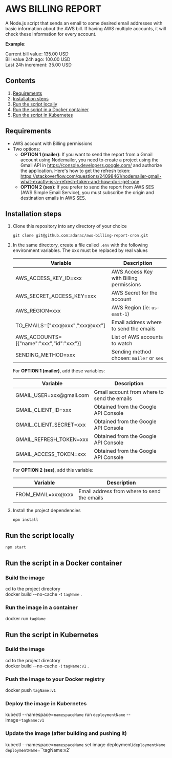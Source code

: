 # AWS BILLING REPORT

A Node.js script that sends an email to some desired email addresses with basic information about the AWS bill. If having AWS multiple accounts, it will check these information for every account.

**Example**:  

Current bill value: 135.00 USD  
Bill value 24h ago: 100.00 USD  
Last 24h increment: 35.00 USD  

## Contents
1. [Requirements](#Requirements)
2. [Installation steps](#Installation-steps)
3. [Run the script locally](#Run-the-script-locally)
4. [Run the script in a Docker container](#Run-the-script-in-a-Docker-container)
5. [Run the script in Kubernetes](#Run-the-script-in-Kubernetes)

## Requirements

- AWS account with Billing permissions
- Two options:
    - **OPTION 1 (mailer)**: If you want to send the report from a Gmail account using Nodemailer, you need to create a project using the Gmail API in <https://console.developers.google.com/> and authorize the application. Here's how to get the refresh token: <https://stackoverflow.com/questions/24098461/nodemailer-gmail-what-exactly-is-a-refresh-token-and-how-do-i-get-one>
    - **OPTION 2 (ses)**: If you prefer to send the report from AWS SES (AWS Simple Email Service), you must subscribe the origin and destination emails in AWS SES.

## Installation steps

1. Clone this repository into any directory of your choice

    ```git clone git@github.com:adarac/aws-billing-report-cron.git```

2. In the same directory, create a file called ```.env``` with the following environment variables. The xxx must be replaced by real values

    | Variable                                 | Description                                      |
    | ---------------------------------------- | ------------------------------------------------ |
    | AWS_ACCESS_KEY_ID=xxx                    | AWS Access Key with Billing permissions          |
    | AWS_SECRET_ACCESS_KEY=xxx                | AWS Secret for the account                       |
    | AWS_REGION=xxx                           | AWS Region (ie: ``us-east-1``)                   |
    | TO_EMAILS=["xxx@xxx","xxx@xxx"]          | Email address where to send the emails           |
    | AWS_ACCOUNTS=[{"name":"xxx","id":"xxx"}] | List of AWS accounts to watch                    |
    | SENDING_METHOD=xxx                       | Sending method chosen: ``mailer`` or ``ses``     |

    For **OPTION 1 (mailer)**, add these variables:

    | Variable                                 | Description                                      |
    | ---------------------------------------- | ------------------------------------------------ |
    | GMAIL_USER=xxx@gmail<i></i>.com          | Gmail account from where to send the emails      |
    | GMAIL_CLIENT_ID=xxx                      | Obtained from the Google API Console             |
    | GMAIL_CLIENT_SECRET=xxx                  | Obtained from the Google API Console             |
    | GMAIL_REFRESH_TOKEN=xxx                  | Obtained from the Google API Console             |
    | GMAIL_ACCESS_TOKEN=xxx                   | Obtained from the Google API Console             |

    For **OPTION 2 (ses)**, add this variable:

    | Variable                                 | Description                                      |
    | ---------------------------------------- | ------------------------------------------------ |
    | FROM_EMAIL=xxx@xxx                       | Email address from where to send the emails      |

3. Install the project dependencies

    ```npm install```

## Run the script locally

```npm start```

## Run the script in a Docker container

### Build the image

cd to the project directory  
docker build --no-cache -t ``tagName`` .

### Run the image in a container

docker run ``tagName``

## Run the script in Kubernetes

### Build the image

cd to the project directory  
docker build --no-cache -t ``tagName:v1`` .

### Push the image to your Docker registry

docker push ``tagName:v1``

### Deploy the image in Kubernetes

kubectl --namespace=``namespaceName`` run ``deploymentName`` --image=``tagName:v1``

### Update the image (after building and pushing it)

kubectl --namespace=``namespaceName`` set image deployment/``deploymentName`` ``deploymentName``=``tagName:v2`

